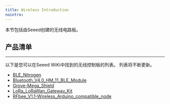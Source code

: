 ```yaml
---
title: Wireless Introduction
nointro:
---
```


本节包括由Seeed创建的无线电路板。

## 产品清单
---

以下是您可以在Seeed WiKi中找到的无线控制板的列表。 列表将不断更新。


* [BLE_Nitrogen](http://wiki.seeedstudio.com/cn/BLE_Nitrogen)
* [Bluetooth_V4.0_HM_11_BLE_Module](http://wiki.seeedstudio.com/cn/Bluetooth_V4_HM_11_BLE_Module)
* [Grove-Mega_Shield](http://wiki.seeedstudio.com/cn/Grove-Mega_Shield)
* [LoRa_LoRaWan_Gateway_Kit](http://wiki.seeedstudio.com/cn/LoRa_LoRaWan_Gateway_Kit)
* [RFbee_V1.1-Wireless_Arduino_compatible_node](http://wiki.seeedstudio.com/cn/RFbee_V1.1-Wireless_Arduino_compatible_node)